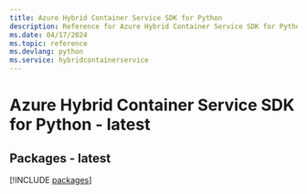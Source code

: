 ```yaml
---
title: Azure Hybrid Container Service SDK for Python
description: Reference for Azure Hybrid Container Service SDK for Python
ms.date: 04/17/2024
ms.topic: reference
ms.devlang: python
ms.service: hybridcontainerservice
---
```

# Azure Hybrid Container Service SDK for Python - latest
## Packages - latest
[!INCLUDE [packages](hybrid-container-service-index.md)]